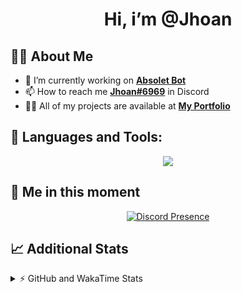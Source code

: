<h1 align="center">Hi, i’m @Jhoan</h1>

## 🙋‍♂️ About Me

- 🔭 I’m currently working on **[Absolet Bot](https://strider.cloud)**
- 📫 How to reach me **[Jhoan#6969](https://jhoan.monster/)** in Discord
- 👨‍💻 All of my projects are available at **[My Portfolio](https://jhoan.monster)**

## 🚀 Languages and Tools:
<p align="center">
  <a href="https://skillicons.dev">
    <img src="https://skillicons.dev/icons?i=js,ts,html,css,bootstrap,nodejs,express,vscode,neovim,vim,atom,cloudflare,git,github,discord,bots,linux,mongodb,nginx,redis,wordpress,heroku&perline=11" />
  </a>
</p>
  
## 👤 Me in this moment
<p align="center">
    <a href="https://discord.com/users/612460795124776960" target="_blank" rel="nofollow">
        <img src="https://lanyard-profile-readme.vercel.app/api/612460795124776960?idleMessage=Probably%20coding%20Absolet..." alt="Discord Presence" align="center">
    </a>
</p>

## 📈 Additional Stats
<details>
    <summary>⚡ GitHub and WakaTime Stats</summary>
    <br/>

<!--START_SECTION:waka-->
![Code Time](http://img.shields.io/badge/Code%20Time-408%20hrs%2054%20mins-blue)

**🐱 My GitHub Data** 

> 🏆 783 Contributions in the Year 2022
 > 
> 📦 60.6 kB Used in GitHub's Storage 
 > 
> 💼 Opted to Hire
 > 
> 📜 4 Public Repositories 
 > 
> 🔑 30 Private Repositories  
 > 
**I'm an Early 🐤** 

```text
🌞 Morning    55 commits     ██░░░░░░░░░░░░░░░░░░░░░░░   8.3% 
🌆 Daytime    308 commits    ███████████░░░░░░░░░░░░░░   46.46% 
🌃 Evening    271 commits    ██████████░░░░░░░░░░░░░░░   40.87% 
🌙 Night      29 commits     █░░░░░░░░░░░░░░░░░░░░░░░░   4.37%

```
📅 **I'm Most Productive on Wednesday** 

```text
Monday       115 commits    ████░░░░░░░░░░░░░░░░░░░░░   17.35% 
Tuesday      100 commits    ███░░░░░░░░░░░░░░░░░░░░░░   15.08% 
Wednesday    122 commits    ████░░░░░░░░░░░░░░░░░░░░░   18.4% 
Thursday     64 commits     ██░░░░░░░░░░░░░░░░░░░░░░░   9.65% 
Friday       67 commits     ██░░░░░░░░░░░░░░░░░░░░░░░   10.11% 
Saturday     121 commits    ████░░░░░░░░░░░░░░░░░░░░░   18.25% 
Sunday       74 commits     ██░░░░░░░░░░░░░░░░░░░░░░░   11.16%

```


📊 **This Week I Spent My Time On** 

```text
⌚︎ Time Zone: America/Bogota

💬 Programming Languages: 
JavaScript               12 hrs 5 mins       ███████████████████░░░░░░   79.47% 
YAML                     1 hr 24 mins        ██░░░░░░░░░░░░░░░░░░░░░░░   9.23% 
TypeScript               42 mins             █░░░░░░░░░░░░░░░░░░░░░░░░   4.69% 
JSON                     38 mins             █░░░░░░░░░░░░░░░░░░░░░░░░   4.19% 
EJS                      20 mins             ░░░░░░░░░░░░░░░░░░░░░░░░░   2.28%

🔥 Editors: 
VS Code                  15 hrs 13 mins      █████████████████████████   100.0%

🐱‍💻 Projects: 
Absolet-Bot              13 hrs 18 mins      █████████████████████░░░░   87.46% 
Strider-System           1 hr 2 mins         █░░░░░░░░░░░░░░░░░░░░░░░░   6.8% 
discord                  33 mins             █░░░░░░░░░░░░░░░░░░░░░░░░   3.64% 
xd                       14 mins             ░░░░░░░░░░░░░░░░░░░░░░░░░   1.62% 
Unknown Project          2 mins              ░░░░░░░░░░░░░░░░░░░░░░░░░   0.32%

💻 Operating System: 
Linux                    15 hrs 13 mins      █████████████████████████   100.0%

```

**I Mostly Code in JavaScript** 

```text
JavaScript               15 repos            █████████████████░░░░░░░░   68.18% 
Java                     2 repos             ██░░░░░░░░░░░░░░░░░░░░░░░   9.09% 
CSS                      2 repos             ██░░░░░░░░░░░░░░░░░░░░░░░   9.09% 
TypeScript               1 repo              █░░░░░░░░░░░░░░░░░░░░░░░░   4.55% 
Shell                    1 repo              █░░░░░░░░░░░░░░░░░░░░░░░░   4.55%

```



 Last Updated on 27/08/2022 13:04:17 UTC
<!--END_SECTION:waka-->
</details>
